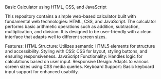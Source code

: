Basic Calculator using HTML, CSS, and JavaScript

This repository contains a simple web-based calculator built with fundamental web technologies: HTML, CSS, and JavaScript. The calculator performs basic arithmetic operations such as addition, subtraction, multiplication, and division. It is designed to be user-friendly with a clean interface that adapts well to different screen sizes.

Features:
HTML Structure: Utilizes semantic HTML5 elements for structure and accessibility.
Styling with CSS: CSS for layout, styling buttons, and ensuring responsiveness.
JavaScript Functionality: Handles logic for calculations based on user input.
Responsive Design: Adapts to various screen sizes using CSS media queries.
Keyboard Support: Basic keyboard input support for enhanced usability.
